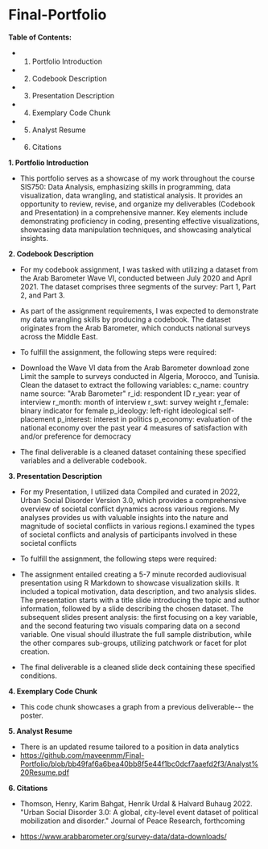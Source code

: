 # Final-Portfolio

**Table of Contents:**

- 1. Portfolio Introduction 
- 2. Codebook Description 
- 3. Presentation Description 
- 4. Exemplary Code Chunk
- 5. Analyst Resume
- 6. Citations 

**1. Portfolio Introduction**

- This portfolio serves as a showcase of my work throughout the course SIS750: Data Analysis, emphasizing skills in programming, data visualization, data wrangling, and statistical analysis. It provides an opportunity to review, revise, and organize my deliverables (Codebook and Presentation) in a comprehensive manner. Key elements include demonstrating proficiency in coding, presenting effective visualizations, showcasing data manipulation techniques, and showcasing analytical insights.

**2. Codebook Description**

- For my codebook assignment, I was tasked with utilizing a dataset from the Arab Barometer Wave VI, conducted between July 2020 and April 2021. The dataset comprises three segments of the survey: Part 1, Part 2, and Part 3.

- As part of the assignment requirements, I was expected to demonstrate my data wrangling skills by producing a codebook. The dataset originates from the Arab Barometer, which conducts national surveys across the Middle East.

- To fulfill the assignment, the following steps were required:

- Download the Wave VI data from the Arab Barometer download zone Limit the sample to surveys conducted in Algeria, Morocco, and Tunisia. Clean the dataset to extract the following variables: c_name: country name source: "Arab Barometer" r_id: respondent ID r_year: year of interview r_month: month of interview r_swt: survey weight r_female: binary indicator for female p_ideology: left-right ideological self-placement p_interest: interest in politics p_economy: evaluation of the national economy over the past year 4 measures of satisfaction with and/or preference for democracy

- The final deliverable is a cleaned dataset containing these specified variables and a deliverable codebook.

**3. Presentation Description** 

- For my Presentation, I utilized data Compiled and curated in 2022, Urban Social Disorder Version 3.0, which provides a comprehensive overview of societal conflict dynamics across various regions. My analyses provides us with valuable insights into the nature and magnitude of societal conflicts in various regions.I examined the types of societal conflicts and analysis of participants involved in these societal conflicts

- To fulfill the assignment, the following steps were required:

- The assignment entailed creating a 5-7 minute recorded audiovisual presentation using R Markdown to showcase visualization skills. It included a topical motivation, data description, and two analysis slides. The presentation starts with a title slide introducing the topic and author information, followed by a slide describing the chosen dataset. The subsequent slides present analysis: the first focusing on a key variable, and the second featuring two visuals comparing data on a second variable. One visual should illustrate the full sample distribution, while the other compares sub-groups, utilizing patchwork or facet for plot creation.

- The final deliverable is a cleaned slide deck containing these specified conditions.

**4. Exemplary Code Chunk**

- This code chunk showcases a graph from a previous deliverable-- the poster. 

**5. Analyst Resume**

- There is an updated resume tailored to a position in data analytics
- https://github.com/maveenmm/Final-Portfolio/blob/bb49faf6a6bea40bb8f5e44f1bc0dcf7aaefd2f3/Analyst%20Resume.pdf

**6. Citations**

- Thomson, Henry, Karim Bahgat, Henrik Urdal & Halvard Buhaug 2022. "Urban Social Disorder 3.0: A global, city-level event dataset of political mobilization and disorder." Journal of Peace Research, forthcoming
  
- https://www.arabbarometer.org/survey-data/data-downloads/ 
